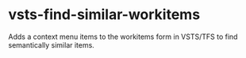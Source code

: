 # vsts-find-similar-workitems
Adds a context menu items to the workitems form in VSTS/TFS to find semantically similar items.
